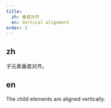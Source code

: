 ```yaml
---
title:
  zh: 垂直对齐
  en: Vertical alignment
order: 2
---
```


## zh

子元素垂直对齐。

## en

The child elements are aligned vertically.
